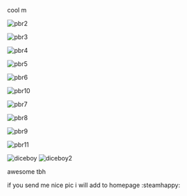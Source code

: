 
cool m

![pbr2](https://cdn.discordapp.com/attachments/973910088576303174/1075072045550948404/image.png)

![pbr3](https://cdn.discordapp.com/attachments/484785909099790346/1075109540753854555/image.png)

![pbr4](https://media.discordapp.net/attachments/484785909099790346/1075099743010701442/image.png)

![pbr5](https://cdn.discordapp.com/attachments/484785909099790346/1075095865213079592/image.png)

![pbr6](https://media.discordapp.net/attachments/484785909099790346/1075105735375073370/image.png)

![pbr10](https://cdn.discordapp.com/attachments/839227966193795093/1075172439450988604/image.png)

![pbr7](https://cdn.discordapp.com/attachments/839227966193795093/1075172440021401621/image.png)

![pbr8](https://cdn.discordapp.com/attachments/962102265408282644/1075178537641848932/poster-23-02-14_21-54-38.png)

![pbr9](https://cdn.discordapp.com/attachments/962102265408282644/1075140915833884813/Screenshot_2023-02-14_192927.png)

![pbr11](https://media.discordapp.net/attachments/973910088576303174/1075395024767963157/image.png)

![diceboy](https://cdn.discordapp.com/attachments/424661475282649101/1075404512531075072/image.png) 
![diceboy2](https://cdn.discordapp.com/attachments/424661475282649101/1075404931328127017/image.png)

awesome tbh

if you send me nice pic i will add to homepage :steamhappy:
